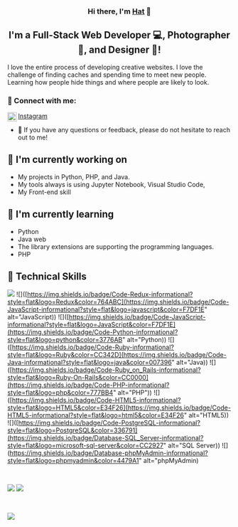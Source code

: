 <h3 align="center">
Hi there, I'm <a href="https://www.facebook.com/profile.php?id=100035508373396" target="_blank" rel="noreferrer">Hat</a> 👋
</h3>

<h2 align="center">
I'm a Full-Stack Web Developer 💻, Photographer 📸, and Designer 🎨!
</h2> 

I love the entire process of developing creative websites. I love the challenge of finding caches and spending time to meet new people. Learning how people hide things and where people are likely to look.

### 🤝 Connect with me:
<a href="https://www.instagram.com/hathat.particle/"><img align="left" src="https://raw.githubusercontent.com/yushi1007/yushi1007/main/images/instagram.svg" alt="SAMUEL | Instagram" width="21px"/>Instagram</a>
</br>
- 💬 If you have any questions or feedback, please do not hesitate to reach out to me!

## 🔭 I'm currently working on

- My projects in Python, PHP, and Java.
- My tools always is using Jupyter Notebook, Visual Studio Code, 
- My Front-end skill

## 🌱 I'm currently learning

- Python
- Java web
- The library extensions are supporting the programming languages.
- PHP

## 💼 Technical Skills

![](https://img.shields.io/badge/Code-React-informational?style=flat&logo=react&color=61DAFB)
![]([https://img.shields.io/badge/Code-Redux-informational?style=flat&logo=Redux&color=764ABC](https://img.shields.io/badge/Code-JavaScript-informational?style=flat&logo=javascript&color=F7DF1E" alt="JavaScript))
![]([https://img.shields.io/badge/Code-JavaScript-informational?style=flat&logo=JavaScript&color=F7DF1E](https://img.shields.io/badge/Code-Python-informational?style=flat&logo=python&color=3776AB" alt="Python))
![]([https://img.shields.io/badge/Code-Ruby-informational?style=flat&logo=Ruby&color=CC342D](https://img.shields.io/badge/Code-Java-informational?style=flat&logo=java&color=007396" alt="Java))
![]([https://img.shields.io/badge/Code-Ruby_on_Rails-informational?style=flat&logo=Ruby-On-Rails&color=CC0000](https://img.shields.io/badge/Code-PHP-informational?style=flat&logo=php&color=777BB4" alt="PHP"))
![]([https://img.shields.io/badge/Code-HTML5-informational?style=flat&logo=HTML5&color=E34F26](https://img.shields.io/badge/Code-HTML5-informational?style=flat&logo=html5&color=E34F26" alt="HTML5))
![]([https://img.shields.io/badge/Code-PostgreSQL-informational?style=flat&logo=PostgreSQL&color=336791](https://img.shields.io/badge/Database-SQL_Server-informational?style=flat&logo=microsoft-sql-server&color=CC2927" alt="SQL Server))
![](https://img.shields.io/badge/Database-phpMyAdmin-informational?style=flat&logo=phpmyadmin&color=4479A1" alt="phpMyAdmin)

</br>

![](https://img.shields.io/badge/Style-Bootstrap-informational?style=flat&logo=Bootstrap&color=7952B3)
![](https://img.shields.io/badge/Style-CSS3-informational?style=flat&logo=CSS3&color=1572B6)



</br>

![](https://img.shields.io/badge/Tools-Figma-informational?style=flat&logo=Figma&color=F24E1E)

